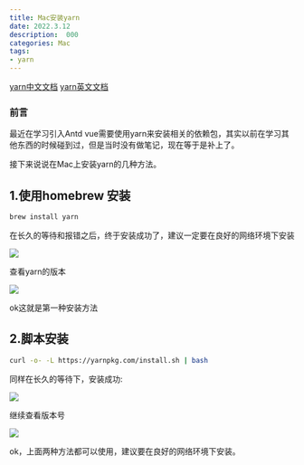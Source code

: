 ```yaml
---
title: Mac安装yarn
date: 2022.3.12
description:  000
categories: Mac
tags:
- yarn
---
```

[yarn中文文档](https://yarn.bootcss.com/)
[yarn英文文档](https://yarnpkg.com/)


### 前言

最近在学习引入Antd vue需要使用yarn来安装相关的依赖包，其实以前在学习其他东西的时候碰到过，但是当时没有做笔记，现在等于是补上了。

接下来说说在Mac上安装yarn的几种方法。

## 1.使用homebrew 安装

```bash
brew install yarn
```

在长久的等待和报错之后，终于安装成功了，建议一定要在良好的网络环境下安装

![](https://s3.bmp.ovh/imgs/2022/03/89493cf54284d2e8.jpg)

查看yarn的版本

![](https://s3.bmp.ovh/imgs/2022/03/a366c8a55242cb07.jpg)

ok这就是第一种安装方法

## 2.脚本安装

```bash
curl -o- -L https://yarnpkg.com/install.sh | bash
```

同样在长久的等待下，安装成功:

![](https://s3.bmp.ovh/imgs/2022/03/20e4bc256ee165e7.jpg)

继续查看版本号

![](https://s3.bmp.ovh/imgs/2022/03/e741f86ad8f1dcd1.jpg)

ok，上面两种方法都可以使用，建议要在良好的网络环境下安装。